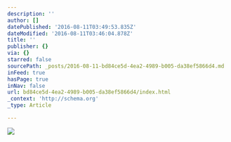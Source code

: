 ```yaml
---
description: ''
author: []
datePublished: '2016-08-11T03:49:53.835Z'
dateModified: '2016-08-11T03:46:04.878Z'
title: ''
publisher: {}
via: {}
starred: false
sourcePath: _posts/2016-08-11-bd84ce5d-4ea2-4989-b005-da38ef5866d4.md
inFeed: true
hasPage: true
inNav: false
url: bd84ce5d-4ea2-4989-b005-da38ef5866d4/index.html
_context: 'http://schema.org'
_type: Article

---
```

![](https://the-grid-user-content.s3-us-west-2.amazonaws.com/7687edfc-7f05-4558-a45a-5737bd8da361.jpg)
